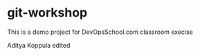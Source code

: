 # git-workshop
This is a demo project for DevOpsSchool.com classroom execise


Aditya Koppula edited
